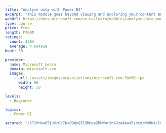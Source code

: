 ```yaml
---
title: "Analyze data with Power BI"
excerpt: "This module goes beyond viewing and exploring your content and explains how to interact with it by working with reports and dashboards to uncover and share new business insights."
webUrl: https://docs.microsoft.com/en-us/learn/modules/analyze-data-power-bi/
type: course
price: Free
length: PT60M
ratings:
  count: 4684
  average: 4.694919
heat: 58

provider:
  name: Microsoft Learn
  domain: microsoft.com
  images:
    - url: /assets/images/organizations/microsoft.com-50x50.jpg
      width: 50
      height: 50

levels:
  - Beginner

topics:
  - Power BI

secured: "/2TihMxw8TjUXr0c7psD9QuQIE0bHepZbNWariK4Jzq4bws5shcm/MnRKi/CvvR0B75XQST7vLzzwD8ZusDI6rxs1XmeuepZ/Wq3vWEYuEuk3D2BLmb1HsNc3BanqUJyqGbRP3LeaJTelkhEH58lyuAgdj9nhCSem5tGB10vokJ7EDM4dPoO68JYqWsimTCu7x2pb8nvT3LyWFoq+Y3pq5Qtgp0ZiTe0ueEzDUojVeQupLxmy7GJhtaeHAFTjNAIb8RYQAwbJ9HDOUFrBacb1DPTfq0/Vft7pj8BNYqtvAGbBrkCdIA7uMklQdylHmTZAJjioAbd4tekUJnbmOHeV3G4WqG7WrBqPELhJRhGQ53dtuF3MN3lxHsdboXZijFRE9OE2SVcD637fdnWeO90ptSjVJ0VjZTMoVqdlg+u4Ns=;Ug3yUGqVMwzRTE2Qk3kmNA=="
---
```


